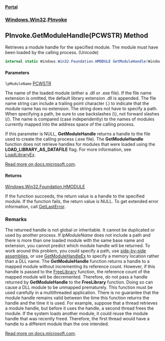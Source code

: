 #### [Portal](index.md 'index')
### [Windows.Win32](Windows.Win32.md 'Windows.Win32').[PInvoke](PInvoke.md 'Windows.Win32.PInvoke')

## PInvoke.GetModuleHandle(PCWSTR) Method

Retrieves a module handle for the specified module. The module must have been loaded by the calling process. (Unicode)

```csharp
internal static Windows.Win32.Foundation.HMODULE GetModuleHandle(Windows.Win32.Foundation.PCWSTR lpModuleName);
```
#### Parameters

<a name='Windows.Win32.PInvoke.GetModuleHandle(Windows.Win32.Foundation.PCWSTR).lpModuleName'></a>

`lpModuleName` [PCWSTR](PCWSTR.md 'Windows.Win32.Foundation.PCWSTR')

  
The name of the loaded module (either a .dll or .exe file). If the file name extension is omitted, the default library extension .dll is appended. The file name string can include a trailing point character (.) to indicate that the module name has no extension. The string does not have to specify a path. When specifying a path, be sure to use backslashes (\\), not forward slashes (/). The name is compared (case independently) to the names of modules currently mapped into the address space of the calling process.  
  
If this parameter is NULL, <b>GetModuleHandle</b> returns a handle to the file used to create the calling process (.exe file). The <b>GetModuleHandle</b> function does not retrieve handles for modules that were loaded using the <b>LOAD_LIBRARY_AS_DATAFILE</b> flag. For more information, see <a href="https://docs.microsoft.com/windows/desktop/api/libloaderapi/nf-libloaderapi-loadlibraryexa">LoadLibraryEx</a>.  
  
[Read more on docs.microsoft.com](https://learn.microsoft.com/windows/win32/api/libloaderapi/nf-libloaderapi-getmodulehandlew#parameters 'https://learn.microsoft.com/windows/win32/api/libloaderapi/nf-libloaderapi-getmodulehandlew#parameters').

#### Returns
[Windows.Win32.Foundation.HMODULE](https://docs.microsoft.com/en-us/dotnet/api/Windows.Win32.Foundation.HMODULE 'Windows.Win32.Foundation.HMODULE')  
  
If the function succeeds, the return value is a handle to the specified module. If the function fails, the return value is NULL. To get extended error information, call <a href="https://docs.microsoft.com/windows/desktop/api/errhandlingapi/nf-errhandlingapi-getlasterror">GetLastError</a>.

### Remarks
  
The returned handle is not global or inheritable. It cannot be duplicated or used by another process. If <i>lpModuleName</i> does not include a path and there is more than one loaded module with the same base name and extension, you cannot predict which module handle will be returned. To work around this problem, you could specify a path, use <a href="https://docs.microsoft.com/windows/desktop/Msi/side-by-side-assemblies">side-by-side assemblies</a>, or use <a href="https://docs.microsoft.com/windows/desktop/api/libloaderapi/nf-libloaderapi-getmodulehandleexa">GetModuleHandleEx</a> to specify a memory location rather than a DLL name. The <b>GetModuleHandle</b> function returns a handle to a mapped module without incrementing its reference count. However, if this handle is passed to the <a href="https://docs.microsoft.com/windows/desktop/api/libloaderapi/nf-libloaderapi-freelibrary">FreeLibrary</a> function, the reference count of the mapped module will be decremented. Therefore, do not pass a handle returned by <b>GetModuleHandle</b> to the <b>FreeLibrary</b> function. Doing so can cause a DLL module to be unmapped prematurely. This function must be used carefully in a multithreaded application. There is no guarantee that the module handle remains valid between the time this function returns the handle and the time it is used. For example, suppose that a thread retrieves a module handle, but before it uses the handle, a second thread frees the module. If the system loads another module, it could reuse the module handle that was recently freed. Therefore, the first thread would have a handle to a different module  than the one intended.  
  
[Read more on docs.microsoft.com](https://learn.microsoft.com/windows/win32/api/libloaderapi/nf-libloaderapi-getmodulehandlew# 'https://learn.microsoft.com/windows/win32/api/libloaderapi/nf-libloaderapi-getmodulehandlew#').